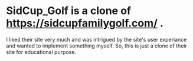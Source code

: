 # SidCup_Golf is a clone of https://sidcupfamilygolf.com/ .
I liked their site very much and was intrigued by the site's user experiance and wanted to implement something myself. So, this is just a clone of their site for educational purpose.
